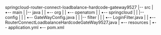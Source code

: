 springcloud-router-connect-loadbalance-hardcode-gateway9527
|-- src
|   •-- main
|       |-- java
|       |   •-- org
|       |       •-- openatom
|       |           •-- springcloud
|       |               |-- config
|       |               |   •-- GateWayConfig.java
|       |               |-- filter
|       |               |   •-- LoginFilter.java
|       |               •-- RouterConnectLoadbalanceHardcodeGateWay9527.java
|       •-- resources
|           •-- application.yml
•-- pom.xml